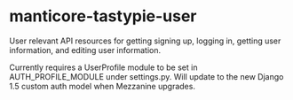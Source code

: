 manticore-tastypie-user
=======================

User relevant API resources for getting signing up, logging in, getting user information, and editing user information.

Currently requires a UserProfile module to be set in AUTH_PROFILE_MODULE under settings.py. Will update to the new
Django 1.5 custom auth model when Mezzanine upgrades.